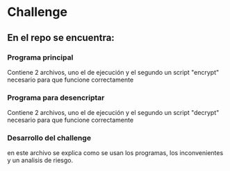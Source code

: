 # Challenge

##  En el repo se encuentra:
### Programa principal
Contiene 2 archivos, uno el de ejecución y el segundo un script "encrypt" necesario para que funcione correctamente

### Programa para desencriptar
Contiene 2 archivos, uno el de ejecución y el segundo un script "decrypt" necesario para que funcione correctamente

### Desarrollo del challenge
en este archivo se explica como se usan los programas, los inconvenientes y un analisis de riesgo.
